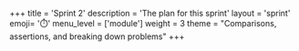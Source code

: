 +++
title = 'Sprint 2'
description = 'The plan for this sprint'
layout = 'sprint'
emoji= '⏱️'
menu_level = ['module']
weight = 3
theme = "Comparisons, assertions, and breaking down problems"
+++
